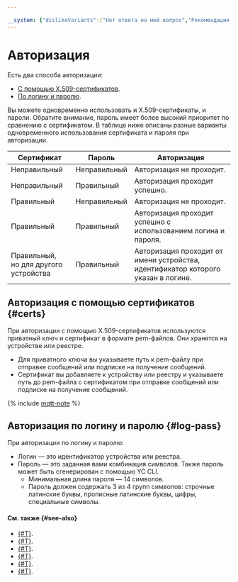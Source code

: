 ```yaml
---

__system: {"dislikeVariants":["Нет ответа на мой вопрос","Рекомендации не помогли","Содержание не соответсвует заголовку","Другое"]}
---
```

# Авторизация 

Есть два способа авторизации:
* [С помощью X.509-сертификатов](#certs).
* [По логину и паролю](#log-pass).

Вы можете одновременно использовать и X.509-сертификаты, и пароли. Обратите внимание, пароль имеет более высокий приоритет по сравнению с сертификатом. В таблице ниже описаны разные варианты одновременного использования сертификата и пароля при авторизации.

| Сертификат | Пароль |  Авторизация |
|----|----|----|
| Неправильный | Неправильный | Авторизация не проходит. |
| Неправильный | Правильный |  Авторизация проходит успешно. |
| Правильный | Неправильный |  Авторизация не проходит. |
| Правильный | Правильный | Авторизация проходит успешно с использованием логина и пароля.|
| Правильный, <br>но для другого устройства | Правильный | Авторизация проходит от имени устройства, идентификатор которого указан в логине. |


## Авторизация с помощью сертификатов {#certs}

При авторизации с помощью X.509-сертификатов используются приватный ключ и сертификат в формате pem-файлов. Они хранятся на устройстве или реестре.
* Для приватного ключа вы указываете путь к pem-файлу при отправке сообщений или подписке на получение сообщений.
* Сертификат вы добавляете к устройству или реестру и указываете путь до pem-файла с сертификатом при отправке сообщений или подписке на получение сообщений.

{% include [mqtt-note](../../_includes/iot-core/mqtt-note.md) %}

## Авторизация по логину и паролю {#log-pass}

При авторизации по логину и паролю:
* Логин — это идентификатор устройства или реестра.
* Пароль — это заданная вами комбинация символов. Также пароль может быть сгенерирован с помощью YC CLI.
    * Минимальная длина пароля — 14 символов.
    * Пароль должен содержать 3 из 4 групп символов: строчные латинские буквы, прописные латинские буквы, цифры, специальные символы.

#### См. также {#see-also}

* [{#T}](../concepts/index.md).
* [{#T}](../operations/certificates/create-certificates.md).
* [{#T}](../operations/certificates/device-certificates.md).
* [{#T}](../operations/certificates/registry-certificates.md).
* [{#T}](../operations/password/device-password.md).
* [{#T}](../operations/password/registry-password.md).